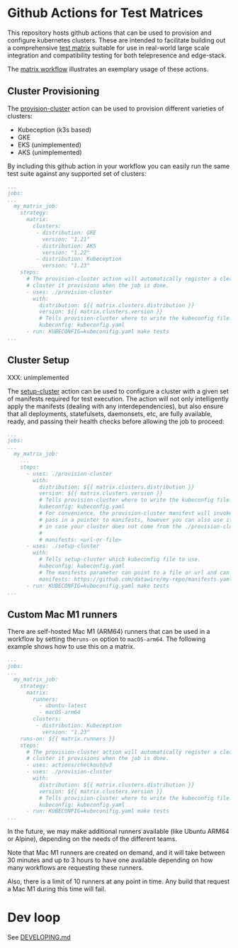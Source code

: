 # Github Actions for Test Matrices

This repository hosts github actions that can be used to provision and configure kubernetes
clusters. These are intended to facilitate building out a comprehensive [test
matrix](.github/workflows/matrix.yaml) suitable for use in real-world large scale integration and
compatibility testing for both telepresence and edge-stack.

The [matrix workflow](.github/workflows/matrix.yaml) illustrates an exemplary usage of these
actions.

## Cluster Provisioning

The [provision-cluster](provision-cluster/README.md) action can be used to provision different
varieties of clusters:

 - Kubeception (k3s based)
 - GKE
 - EKS (unimplemented)
 - AKS (unimplemented)

By including this github action in your workflow you can easily run the same test suite against any
supported set of clusters:

```yaml
...
jobs:
...
  my_matrix_job:
    strategy:
      matrix:
        clusters:
         - distribution: GKE
           version: "1.21"
         - distribution: AKS
           version: "1.22"
         - distribution: Kubeception
           version: "1.23"
    steps:
      # The provision-cluster action will automatically register a cleanup hook to remove the
      # cluster it provisions when the job is done.
      - uses: ./provision-cluster
        with:
          distribution: ${{ matrix.clusters.distribution }}
          version: ${{ matrix.clusters.version }}
          # Tells provision-cluster where to write the kubeconfig file.
          kubeconfig: kubeconfig.yaml
      - run: KUBECONFIG=kubeconifig.yaml make tests
...
```

## Cluster Setup

XXX: unimplemented

The [setup-cluster](setup-cluster/README.md) action can be used to configure a cluster with a given
set of manifests required for test execution. The action will not only intelligently apply the
manifests (dealing with any interdependencies), but also ensure that all deployments, statefulsets,
daemonsets, etc, are fully available, ready, and passing their health checks before allowing the job
to proceed:

```yaml
...
jobs:
...
  my_matrix_job:
    ...
    steps:
      - uses: ./provision-cluster
        with:
          distribution: ${{ matrix.clusters.distribution }}
          version: ${{ matrix.clusters.version }}
          # Tells provision-cluster where to write the kubeconfig file.
          kubeconfig: kubeconfig.yaml
          # For convenience, the provision-cluster manifest will invoke the setup-cluster manifest if you
          # pass in a pointer to manifests, however you can also use it independently as shown below just
          # in case your cluster does not come from the ./provision-cluster action.
          #
          # manifests: <url-or-file>
      - uses: ./setup-cluster
        with:
          # Tells setup-cluster which kubeconfig file to use.
          kubeconfig: kubeconfig.yaml
          # The manifests parameter can point to a file or url and can include raw yaml or kustomized manifests.
          manifests: https://github.com/datawire/my-repo/manifests.yaml
      - run: KUBECONFIG=kubeconifig.yaml make tests
...
```

## Custom Mac M1 runners

There are self-hosted Mac M1 (ARM64) runners that can be used in a workflow by setting the`runs-on` option to `macOS-arm64`.
The following example shows how to use this on a matrix.

```yaml
...
jobs:
...
  my_matrix_job:
    strategy:
      matrix:
        runners:
          - ubuntu-latest
          - macOS-arm64
        clusters:
         - distribution: Kubeception
           version: "1.23"
    runs-on: ${{ matrix.runners }}
    steps:
      # The provision-cluster action will automatically register a cleanup hook to remove the
      # cluster it provisions when the job is done.
      - uses: actions/checkout@v3
      - uses: ./provision-cluster
        with:
          distribution: ${{ matrix.clusters.distribution }}
          version: ${{ matrix.clusters.version }}
          # Tells provision-cluster where to write the kubeconfig file.
          kubeconfig: kubeconfig.yaml
      - run: KUBECONFIG=kubeconifig.yaml make tests
...
```

In the future, we may make additional runners available (like Ubuntu ARM64 or Alpine), depending on the needs of the different teams. 

Note that Mac M1 runners are created on demand, and it will take between 30 minutes and up to 3 hours to have one available 
depending on how many workflows are requesting these runners.

Also, there is a limit of 10 runners at any point in time. Any build that request a Mac M1 during this time will fail.  

# Dev loop
 See [DEVELOPING.md](docs/DEVELOPING.md)